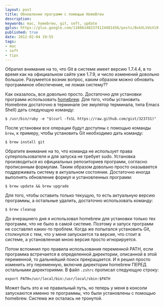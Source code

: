 ```yaml
---
layout: post
title: Обновление программ с помощью HomeBrew
description: 
keywords: mac, homebrew, git, soft, update
gplus: https://plus.google.com/116661482374124481456/posts/BxkXLVdsVi9
published: true
date: 2012-02-04 19:55
tags:
- mac
- soft
- tips
---
```


Обратил внимание на то, что Git в системе имеет версию 1.7.4.4, в то время как на официальном сайте уже 1.7.9, и число изменений довольно большое. Разумеется возник вопрос, каким образом можно обновить программное обеспечение, не ломая систему??

Как оказалось, все довольно просто. Достаточно для установки программ использовать [homebrew](http://mxcl.github.com/homebrew/ "Homebrew — MacPorts driving you to drink? Try Homebrew!"). Для того, чтобы установить Homebrew достаточно в терминале (не эмулятор терминала, типа Emacs Shell) дать следующую команду:

	$ /usr/bin/ruby -e "$(curl -fsSL https://raw.github.com/gist/323731)"

После установки все операции будут доступны с помощью команды `brew`, к примеру, чтобы установить Git необходимо дать команду:

	$ brew install git

Обратите внимание на то, что команда не использует права суперпользователя и для запуска не требует sudo. Установка производиться из официальных репозиториев программ, согласно прописанным формулам. Таким образом довольно просто оказывается поддерживать систему в актуальном состоянии. Достаточно иногда выполнять обновление формул и установленных программ:

	$ brew update && brew upgrade

Для того, чтобы оставить только текущую, то есть актуальную версию программы, а остальные удалить, достаточно использовать команду:

	$ brew cleanup

До вчерашнего дня я использовал homebrew для установки только тех программ, что не было в самой системе. Поэтому и запуск программ не составлял каких-то проблем. Когда же попытался установить Git, столкнулся с тем, что у меня запускается та версия, что стоит в системе, а установленная мною версия просто игнорируется. 

Потом вспомнил про правила использования переменной PATH, если программа встречается в определенной директории, описанной в этой переменной, то дальнейший поиск прекращается. И я решил просто изменить эту переменную, включив директории homebrew ПЕРЕД остальными директориями. В файл `.zshrc` прописал следующую строку:

	export PATH=/usr/local/bin:/usr/local/sbin:$PATH

Может быть это и не правильный путь, но теперь у меня в консоли запускаются именно те программы, что были установлены с помощью homebrew. Система же осталась не тронутой.